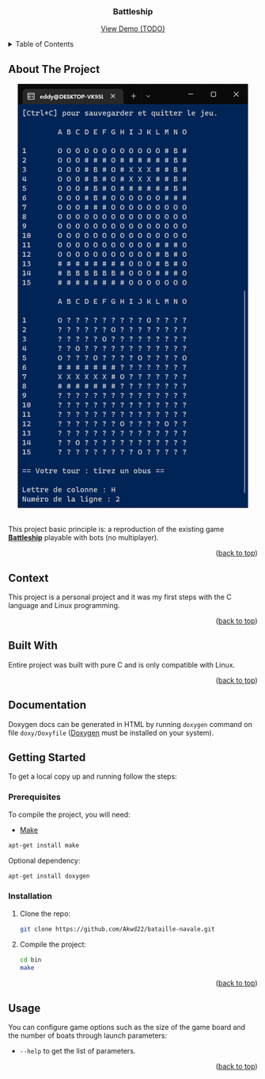 <div id="top"></div>

<!-- PROJECT LOGO -->
<br />
<div align="center">
  <h3 align="center">Battleship</h3>
  <p align="center">
    <a href="#">View Demo (TODO)</a>
  </p>
</div>

<!-- TABLE OF CONTENTS -->
<details>
  <summary>Table of Contents</summary>
  <ol>
    <li><a href="#about-the-project">About The Project</a></li>
    <li><a href="#context">Context</a></li>
    <li><a href="#built-with">Built With</a></li>
    <li><a href="#documentation">Documentation</a></li>
    <li><a href="#getting-started">Getting Started</a></li>
    <li><a href="#usage">Usage</a></li>
  </ol>
</details>

<!-- ABOUT THE PROJECT -->
## About The Project

<div align="center">
  <img src="project-image.png">
</div>
<br />

This project basic principle is: a reproduction of the existing game **[Battleship](https://en.wikipedia.org/wiki/Battleship_(game))** playable with bots (no multiplayer).

<p align="right">(<a href="#top">back to top</a>)</p>

<!-- CONTEXT -->
## Context

This project is a personal project and it was my first steps with the C language and Linux programming.

<p align="right">(<a href="#top">back to top</a>)</p>

## Built With

Entire project was built with pure C and is only compatible with Linux.

<p align="right">(<a href="#top">back to top</a>)</p>

<!-- DOCUMENTATION -->
## Documentation

Doxygen docs can be generated in HTML by running `doxygen` command on file `doxy/Doxyfile` ([Doxygen](https://doxygen.nl/) must be installed on your system).

<!-- GETTING STARTED -->
## Getting Started

To get a local copy up and running follow the steps:

### Prerequisites

To compile the project, you will need:
* [Make](https://en.wikipedia.org/wiki/Make_(software))
```sh
apt-get install make
```

Optional dependency:
```sh
apt-get install doxygen
```

### Installation

1. Clone the repo:
   ```sh
   git clone https://github.com/Akwd22/bataille-navale.git
   ```
2. Compile the project:
   ```sh
   cd bin
   make
   ```

<p align="right">(<a href="#top">back to top</a>)</p>

<!-- USAGE EXAMPLES -->
## Usage

You can configure game options such as the size of the game board and the number of boats through launch parameters:
* `--help` to get the list of parameters.

<p align="right">(<a href="#top">back to top</a>)</p>
